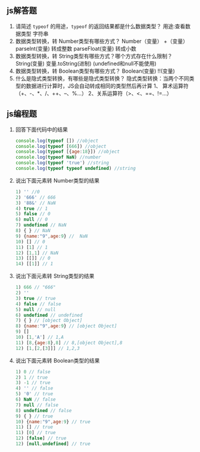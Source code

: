 ## js解答题

1. 请简述 `typeof` 的用途，`typeof` 的返回结果都是什么数据类型？
用途:查看数据类型 
字符串
2. 数据类型转换，转 Number类型有哪些方式？
Number（变量）
+（变量）
parselnt(变量)  转成整数
parseFloat(变量) 转成小数
3. 数据类型转换，转 String类型有哪些方式？哪个方式存在什么限制？
String(变量)
变量.toString(进制) (undefined和null不能使用)
4. 数据类型转换，转 Boolean类型有哪些方式？
Boolean(变量)
!!(变量)
5. 什么是隐式类型转换，有哪些是隐式类型转换？
隐式类型转换：当两个不同类型的数据进行计算时，JS会自动转成相同的类型然后再计算
1、 算术运算符（+、-、*、/、++、–、%…）
2、关系运算符（>、<、==、!=…）
## js编程题

 1. 回答下面代码中的结果

    ```js
    console.log(typeof []) //object
    console.log(typeof [666]) //object
    console.log(typeof [{age:18}]) //object
    console.log(typeof NaN) //number
    console.log(typeof 'true') //string
    console.log(typeof typeof undefined) //string
    ```

2. 说出下面元素转 Number类型的结果

    ```js
    1) '' //0
    2) '666' // 666
    3) '88&' // NaN
    4) true // 1
    5) false // 0
    6) null // 0
    7) undefined // NaN
    8) { } // NaN
    9) {name:"9",age:9} //  NaN
    10) [] // 0
    11) [1] // 1
    12) [1,1] // NaN
    13) [[]] // 0
    14) [[1]] // 1
    ```

3. 说出下面元素转 String类型的结果

    ```js
    1) 666 // "666"
    2) '' 
    3) true // true
    4) false // false
    5) null // null
    6) undefined // undefined
    7) { } // [object Object]
    8) {name:"9",age:9} // [object Object]
    9) [] 
    10) [1,'A'] // 1,A
    11) [8,{age:8},8] // 8,[object Object],8
    12) [1,[2,[3]]] // 1,2,3
    ```

4.  说出下面元素转 Boolean类型的结果

    ```js
    1) 0 // false
    2) 1 // true
    3) -1 // true
    4) '' // false
    5) '0' // true
    6) NaN // false
    7) null // false
    8) undefined // false
    9) { } // true
    10) {name:"9",age:9} // true
    11) [] // true
    11) [0] // true
    12) [false] // true
    12) [null,undefined] // true
    ```